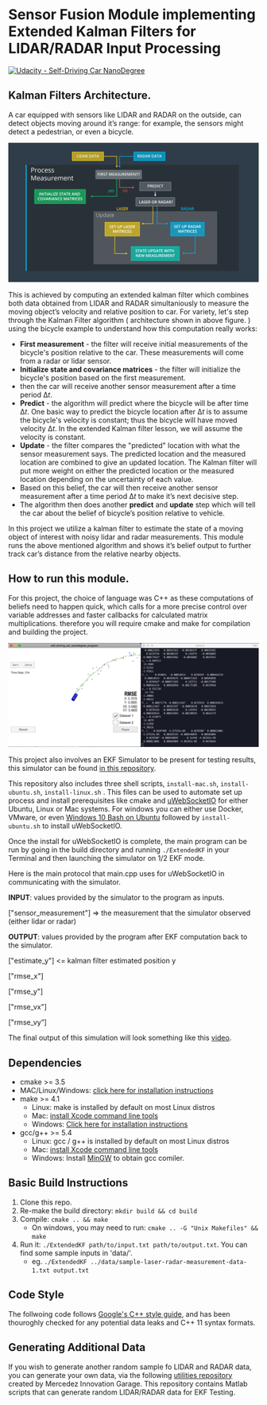 # Sensor Fusion Module implementing Extended Kalman Filters for LIDAR/RADAR Input Processing


[![Udacity - Self-Driving Car NanoDegree](https://s3.amazonaws.com/udacity-sdc/github/shield-carnd.svg)](http://www.udacity.com/drive)

## Kalman Filters Architecture.

A car equipped with sensors like LIDAR and RADAR on the outside, can detect objects moving around it’s range: for example, the sensors might detect a pedestrian, or even a bicycle. 

<img src="kalman-filter-map.png">

This is achieved by computing an extended kalman filter which combines both data obtained from LIDAR and RADAR simultaniously to measure the moving object’s velocity and relative position to car. For variety, let's step through the Kalman Filter algorithm ( architecture shown in above figure. ) using the bicycle example to understand how this computation really works:

- **First measurement** - the filter will receive initial measurements of the bicycle's position relative to the car. These measurements will come from a radar or lidar sensor.
- **Initialize state and covariance matrices** - the filter will initialize the bicycle's position based on the first measurement.
- then the car will receive another sensor measurement after a time period Δ*t*.
- **Predict** - the algorithm will predict where the bicycle will be after time Δ*t*. One basic way to predict the bicycle location after Δ*t* is to assume the bicycle's velocity is constant; thus the bicycle will have moved velocity Δ*t*. In the extended Kalman filter lesson, we will assume the velocity is constant.
- **Update** - the filter compares the "predicted" location with what the sensor measurement says. The predicted location and the measured location are combined to give an updated location. The Kalman filter will put more weight on either the predicted location or the measured location depending on the uncertainty of each value.
- Based on this belief, the car will then receive another sensor measurement after a time period Δ*t* to make it’s next decisive step. 
- The algorithm then does another **predict** and **update** step which will tell the car about the belief of bicycle’s position relative to vehicle.

In this project we utilize a kalman filter to estimate the state of a moving object of interest with noisy lidar and radar measurements. This module runs the above mentioned algorithm and shows it’s belief output to further track car’s distance from the relative nearby objects. 

## How to run this module.

For this project, the choice of language was C++ as these computations of beliefs need to happen quick, which calls for a more precise control over variable addresses and faster callbacks for calculated matrix multiplications. therefore you will require cmake and make for compilation and building the project.

<img src="simulator.png">

This project also involves an EKF Simulator to be present for testing results, this simulator can be found [in this repository](https://github.com/udacity/self-driving-car-sim/releases).

This repository also includes three shell scripts, `install-mac.sh`, `install-ubuntu.sh`, `install-linux.sh` . This files can be used to automate set up process and install prerequisites like cmake and [uWebSocketIO](https://github.com/uWebSockets/uWebSockets) for either Ubuntu, Linux or Mac systems. For windows you can either use Docker, VMware, or even [Windows 10 Bash on Ubuntu](https://www.howtogeek.com/249966/how-to-install-and-use-the-linux-bash-shell-on-windows-10/) followed by `install-ubuntu.sh` to install uWebSocketIO.

Once the install for uWebSocketIO is complete, the main program can be run by going in the build directory and running  `./ExtendedKF` in your Terminal and then launching the simulator on 1/2 EKF mode.

Here is the main protocol that main.cpp uses for uWebSocketIO in communicating with the simulator.

**INPUT**: values provided by the simulator to the program as inputs.

["sensor_measurement"] => the measurement that the simulator observed (either lidar or radar)

**OUTPUT**: values provided by the program after EKF computation back to the simulator.

["estimate_y"] <= kalman filter estimated position y

["rmse_x"]

["rmse_y"]

["rmse_vx"]

["rmse_vy”]

The final output of this simulation will look something like this [video]('./output.mov').

## Dependencies

* cmake >= 3.5
 * MAC/Linux/Windows: [click here for installation instructions](https://cmake.org/install/)
* make >= 4.1
  * Linux: make is installed by default on most Linux distros
  * Mac: [install Xcode command line tools](https://developer.apple.com/xcode/features/)
  * Windows: [Click here for installation instructions](http://gnuwin32.sourceforge.net/packages/make.htm)
* gcc/g++ >= 5.4
  * Linux: gcc / g++ is installed by default on most Linux distros
  * Mac: [install Xcode command line tools](https://developer.apple.com/xcode/features/)
  * Windows: Install [MinGW](http://www.mingw.org/) to obtain gcc comiler.

## Basic Build Instructions

1. Clone this repo.
2. Re-make the build directory: `mkdir build && cd build`
3. Compile: `cmake .. && make` 
   * On windows, you may need to run: `cmake .. -G "Unix Makefiles" && make`
4. Run it: `./ExtendedKF path/to/input.txt path/to/output.txt`. You can find
   some sample inputs in 'data/'.
    - eg. `./ExtendedKF ../data/sample-laser-radar-measurement-data-1.txt output.txt`

## Code Style

The follwoing code follows [Google's C++ style guide](https://google.github.io/styleguide/cppguide.html), and has been thouroghly checked for any potential data leaks and C++ 11 syntax formats.

## Generating Additional Data

If you wish to generate another random sample fo LIDAR and RADAR data, you can generate your own data, via the following [utilities repository](https://github.com/udacity/CarND-Mercedes-SF-Utilities) created by Mercedez Innovation Garage. This repository contains Matlab scripts that can generate random LIDAR/RADAR data for EKF Testing.
